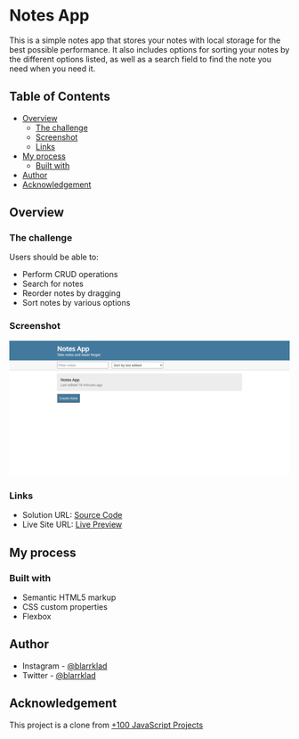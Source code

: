 # Notes App 

This is a simple notes app that stores your notes with local storage for the best possible performance. It also includes options for sorting your notes by the different options listed, as well as a search field to find the note you need when you need it.

## Table of Contents

- [Overview](#overview)
    - [The challenge](#the-challenge)
    - [Screenshot](#screenshot)
    - [Links](#links)
- [My process](#my-process)
    - [Built with](#built-with)
- [Author](#author)
- [Acknowledgement](#acknowledgement)

## Overview

### The challenge
Users should be able to:

- Perform CRUD operations
- Search for notes
- Reorder notes by dragging
- Sort notes by various options 

### Screenshot

![](./images/desktop.png)

### Links

- Solution URL: [Source Code](https://github.com/blarrklad/notes-app)
- Live Site URL: [Live Preview](https://notes-app-blarrklad.vercel.app)

## My process

### Built with

- Semantic HTML5 markup
- CSS custom properties
- Flexbox

## Author
- Instagram - [@blarrklad](https://instagram.com/blarrklad)
- Twitter - [@blarrklad](https://twitter.com/blarrklad)

## Acknowledgement
This project is a clone from [+100 JavaScript Projects](https://js-beginners.github.io/notes-app/index.html)
